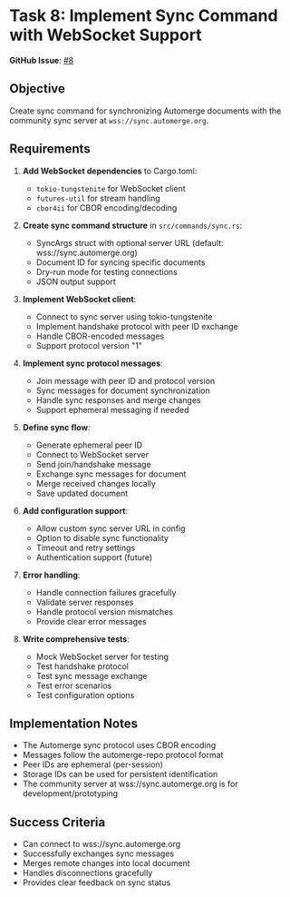 # Task 8: Implement Sync Command with WebSocket Support

**GitHub Issue**: [#8](https://github.com/evcraddock/automark/issues/8)

## Objective
Create sync command for synchronizing Automerge documents with the community sync server at `wss://sync.automerge.org`.

## Requirements

1. **Add WebSocket dependencies** to Cargo.toml:
   - `tokio-tungstenite` for WebSocket client
   - `futures-util` for stream handling
   - `cbor4ii` for CBOR encoding/decoding

2. **Create sync command structure** in `src/commands/sync.rs`:
   - SyncArgs struct with optional server URL (default: wss://sync.automerge.org)
   - Document ID for syncing specific documents
   - Dry-run mode for testing connections
   - JSON output support

3. **Implement WebSocket client**:
   - Connect to sync server using tokio-tungstenite
   - Implement handshake protocol with peer ID exchange
   - Handle CBOR-encoded messages
   - Support protocol version "1"

4. **Implement sync protocol messages**:
   - Join message with peer ID and protocol version
   - Sync messages for document synchronization
   - Handle sync responses and merge changes
   - Support ephemeral messaging if needed

5. **Define sync flow**:
   - Generate ephemeral peer ID
   - Connect to WebSocket server
   - Send join/handshake message
   - Exchange sync messages for document
   - Merge received changes locally
   - Save updated document

6. **Add configuration support**:
   - Allow custom sync server URL in config
   - Option to disable sync functionality
   - Timeout and retry settings
   - Authentication support (future)

7. **Error handling**:
   - Handle connection failures gracefully
   - Validate server responses
   - Handle protocol version mismatches
   - Provide clear error messages

8. **Write comprehensive tests**:
   - Mock WebSocket server for testing
   - Test handshake protocol
   - Test sync message exchange
   - Test error scenarios
   - Test configuration options

## Implementation Notes

- The Automerge sync protocol uses CBOR encoding
- Messages follow the automerge-repo protocol format
- Peer IDs are ephemeral (per-session)
- Storage IDs can be used for persistent identification
- The community server at wss://sync.automerge.org is for development/prototyping

## Success Criteria
- Can connect to wss://sync.automerge.org
- Successfully exchanges sync messages
- Merges remote changes into local document
- Handles disconnections gracefully
- Provides clear feedback on sync status